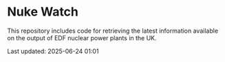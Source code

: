 # Nuke Watch

This repository includes code for retrieving the latest information available on the output of EDF nuclear power plants in the UK.

Last updated: 2025-06-24 01:01
